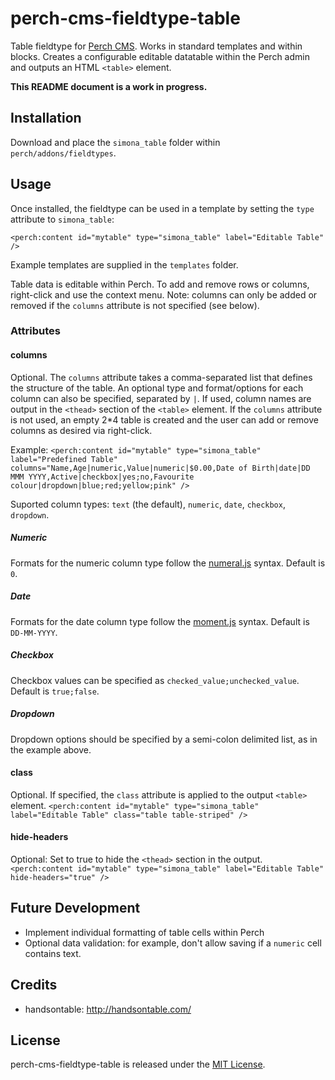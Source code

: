 # perch-cms-fieldtype-table

Table fieldtype for [Perch CMS](http://grabaperch.com). Works in standard templates and within blocks. Creates a configurable editable datatable within the Perch admin and outputs an HTML `<table>` element.

**This README document is a work in progress.**

## Installation

Download and place the `simona_table` folder within `perch/addons/fieldtypes`.

## Usage

Once installed, the fieldtype can be used in a template by setting the `type` attribute to `simona_table`:

`<perch:content id="mytable" type="simona_table" label="Editable Table" />`

Example templates are supplied in the `templates` folder.

Table data is editable within Perch. To add and remove rows or columns, right-click and use the context menu. Note: columns can only be added or removed if the `columns` attribute is not specified (see below).

### Attributes

#### columns

Optional. The `columns` attribute takes a comma-separated list that defines the structure of the table. An optional type and format/options for each column can also be specified, separated by `|`. If used, column names are output in the `<thead>` section of the `<table>` element. If the `columns` attribute is not used, an empty 2*4 table is created and the user can add or remove columns as desired via right-click.

Example:
`<perch:content id="mytable" type="simona_table" label="Predefined Table" columns="Name,Age|numeric,Value|numeric|$0.00,Date of Birth|date|DD MMM YYYY,Active|checkbox|yes;no,Favourite colour|dropdown|blue;red;yellow;pink" />`

Suported column types: `text` (the default), `numeric`, `date`, `checkbox`, `dropdown`.

##### Numeric
Formats for the numeric column type follow the [numeral.js](http://numeraljs.com/) syntax. Default is `0`.

##### Date
Formats for the date column type follow the [moment.js](http://momentjs.com/docs/#/parsing/string-format/) syntax. Default is `DD-MM-YYYY`.

##### Checkbox
Checkbox values can be specified as `checked_value;unchecked_value`. Default is `true;false`.

##### Dropdown
Dropdown options should be specified by a semi-colon delimited list, as in the example above.

#### class

Optional. If specified, the `class` attribute is applied to the output `<table>` element.
`<perch:content id="mytable" type="simona_table" label="Editable Table" class="table table-striped" />`

#### hide-headers

Optional: Set to true to hide the `<thead>` section in the output.
`<perch:content id="mytable" type="simona_table" label="Editable Table" hide-headers="true" />`

## Future Development

- Implement individual formatting of table cells within Perch
- Optional data validation: for example, don't allow saving if a `numeric` cell contains text.

## Credits

* handsontable: http://handsontable.com/

## License

perch-cms-fieldtype-table is released under the [MIT License](https://github.com/siansell/perch-cms-fieldtype-table/blob/master/LICENSE).
